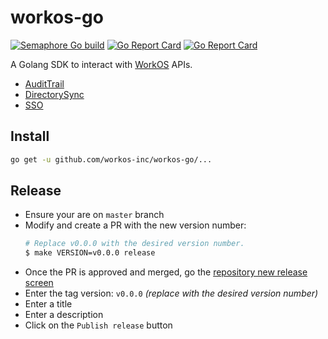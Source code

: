 # workos-go

[![Semaphore Go build](https://workos.semaphoreci.com/badges/workos-go.svg)](https://workos.semaphoreci.com/projects/workos-go)
[![Go Report Card](https://goreportcard.com/badge/github.com/workos-inc/workos-go)](https://goreportcard.com/report/github.com/workos-inc/workos-go)
[![Go Report Card](https://img.shields.io/badge/dev-reference-007d9c?logo=go&logoColor=white&style=flat)](https://pkg.go.dev/github.com/workos-inc/workos-go?tab=subdirectories)

A Golang SDK to interact with [WorkOS](https://workos.com) APIs.

- [AuditTrail](https://github.com/workos-inc/workos-go/tree/master/pkg/audittrail)
- [DirectorySync](https://github.com/workos-inc/workos-go/tree/master/pkg/directorysync)
- [SSO](https://github.com/workos-inc/workos-go/tree/master/pkg/sso)

## Install

```sh
go get -u github.com/workos-inc/workos-go/...
```

## Release

- Ensure your are on `master` branch
- Modify and create a PR with the new version number:
  ```sh
  # Replace v0.0.0 with the desired version number.
  $ make VERSION=v0.0.0 release
  ```
- Once the PR is approved and merged, go the [repository new release screen](https://github.com/workos-inc/workos-go/releases/new)
- Enter the tag version: `v0.0.0` _(replace with the desired version number)_
- Enter a title
- Enter a description
- Click on the `Publish release` button
